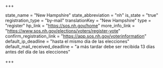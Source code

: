 +++

state_name = "New Hampshire"
state_abbreviation = "nh"
is_state = "true"
registration_type = "by-mail"
translationKey = "New Hampshire"
type = "register"
hp_link = "https://sos.nh.gov/home"
more_info_link = "https://www.sos.nh.gov/elections/voters/register-vote"
confirm_registration_link = "https://app.sos.nh.gov/voterinformation"
default_ip_deadline = "hasta el mismo día de las elecciones"
default_mail_received_deadline = "a más tardar debe ser recibida 13 días antes del día de las elecciones"

+++